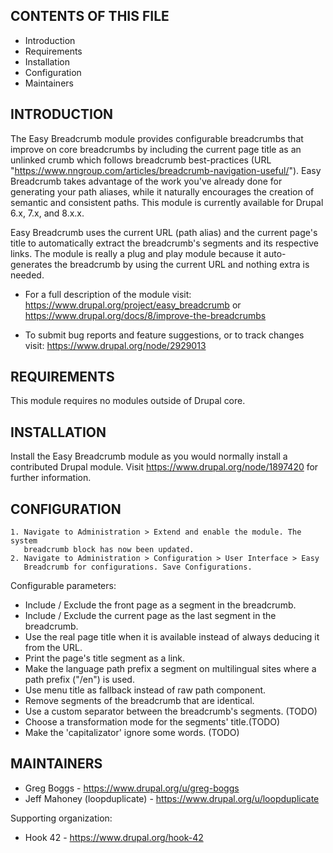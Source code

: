 CONTENTS OF THIS FILE
---------------------

 * Introduction
 * Requirements
 * Installation
 * Configuration
 * Maintainers


INTRODUCTION
------------

The Easy Breadcrumb module provides configurable breadcrumbs that improve on
core breadcrumbs by including the current page title as an unlinked crumb which
follows breadcrumb best-practices
(URL "https://www.nngroup.com/articles/breadcrumb-navigation-useful/").
Easy Breadcrumb takes advantage of the work you've already done for generating
your path aliases, while it naturally encourages the creation of semantic
and consistent paths. This module is currently available for Drupal 6.x, 7.x,
and 8.x.x.

Easy Breadcrumb uses the current URL (path alias) and the current page's title
to automatically extract the breadcrumb's segments and its respective links.
The module is really a plug and play module because it auto-generates the
breadcrumb by using the current URL and nothing extra is needed.

 * For a full description of the module visit:
   https://www.drupal.org/project/easy_breadcrumb
   or
   https://www.drupal.org/docs/8/improve-the-breadcrumbs

 * To submit bug reports and feature suggestions, or to track changes visit:
   https://www.drupal.org/node/2929013


REQUIREMENTS
------------

This module requires no modules outside of Drupal core.


INSTALLATION
------------

Install the Easy Breadcrumb module as you would normally install a contributed
Drupal module. Visit https://www.drupal.org/node/1897420 for further
information.


CONFIGURATION
-------------

    1. Navigate to Administration > Extend and enable the module. The system
       breadcrumb block has now been updated.
    2. Navigate to Administration > Configuration > User Interface > Easy
       Breadcrumb for configurations. Save Configurations.

Configurable parameters:
 * Include / Exclude the front page as a segment in the breadcrumb.
 * Include / Exclude the current page as the last segment in the breadcrumb.
 * Use the real page title when it is available instead of always deducing it
   from the URL.
 * Print the page's title segment as a link.
 * Make the language path prefix a segment on multilingual sites where a path
   prefix ("/en") is used.
 * Use menu title as fallback instead of raw path component.
 * Remove segments of the breadcrumb that are identical.
 * Use a custom separator between the breadcrumb's segments. (TODO)
 * Choose a transformation mode for the segments' title.(TODO)
 * Make the 'capitalizator' ignore some words. (TODO)


MAINTAINERS
-----------

 * Greg Boggs - https://www.drupal.org/u/greg-boggs
 * Jeff Mahoney (loopduplicate) - https://www.drupal.org/u/loopduplicate

Supporting organization:

 * Hook 42 - https://www.drupal.org/hook-42
